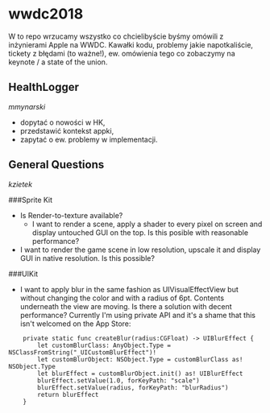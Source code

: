 # wwdc2018

W to repo wrzucamy wszystko co chcielibyście byśmy omówili z inżynierami Apple na WWDC. Kawałki kodu, problemy jakie napotkaliście, tickety z błędami (to ważne!), ew. omówienia tego co zobaczymy na keynote / a state of the union.

## HealthLogger
*mmynarski*

- dopytać o nowości w HK,
- przedstawić kontekst appki,
- zapytać o ew. problemy w implementacji. 

## General Questions

*kzietek*

###Sprite Kit

- Is Render-to-texture available?
	- I want to render a scene, apply a shader to every pixel on screen and display untouched GUI on the top. Is this posible with reasonable performance?
- I want to render the game scene in low resolution, upscale it and display GUI in native resolution. Is this possible?

###UIKit

- I want to apply blur in the same fashion as UIVisualEffectView but without changing the color and with a radius of 6pt. Contents underneath the view are moving. Is there a solution with decent performance? Currently I'm using private API and it's a shame that this isn't welcomed on the App Store:

```
    private static func createBlur(radius:CGFloat) -> UIBlurEffect {
        let customBlurClass: AnyObject.Type = NSClassFromString("_UICustomBlurEffect")!
        let customBlurObject: NSObject.Type = customBlurClass as! NSObject.Type
        let blurEffect = customBlurObject.init() as! UIBlurEffect
        blurEffect.setValue(1.0, forKeyPath: "scale")
        blurEffect.setValue(radius, forKeyPath: "blurRadius")
        return blurEffect
    }
```